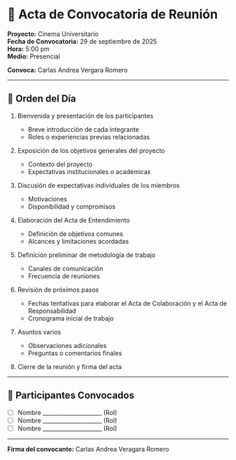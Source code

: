 # 📑 Acta de Convocatoria de Reunión  

**Proyecto:** Cinema Universitario  
**Fecha de Convocatoria:** 29 de septiembre de 2025  
**Hora:** 5:00 pm  
**Medio:** Presencial  

**Convoca:** Carlas Andrea Vergara Romero  

---

## 📌 Orden del Día  

1. Bienvenida y presentación de los participantes  
   - Breve introducción de cada integrante  
   - Roles o experiencias previas relacionadas  

2. Exposición de los objetivos generales del proyecto  
   - Contexto del proyecto  
   - Expectativas institucionales o académicas  

3. Discusión de expectativas individuales de los miembros  
   - Motivaciones  
   - Disponibilidad y compromisos  

4. Elaboración del Acta de Entendimiento  
   - Definición de objetivos comunes  
   - Alcances y limitaciones acordadas  

5. Definición preliminar de metodología de trabajo  
   - Canales de comunicación  
   - Frecuencia de reuniones  

6. Revisión de próximos pasos  
   - Fechas tentativas para elaborar el Acta de Colaboración y el Acta de Responsabilidad  
   - Cronograma inicial de trabajo  

7. Asuntos varios  
   - Observaciones adicionales  
   - Preguntas o comentarios finales  

8. Cierre de la reunión y firma del acta  

---

## 👥 Participantes Convocados  

- [ ] Nombre _____________________ (Rol)  
- [ ] Nombre _____________________ (Rol)  
- [ ] Nombre _____________________ (Rol)  

---

**Firma del convocante:** Carlas Andrea Veragara Romero 


